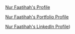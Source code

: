 [Nur Faatihah's Profile](https://github.com/nurfaatihahfuad) 

[Nur Faatihah's Portfolio Profile](https://nurfaatihahfuad.github.io/)

[Nur Faatihah's LinkedIn Profile](https://www.linkedin.com/in/nur-faatihah-mohamad-fuad-a58b7b320/))
